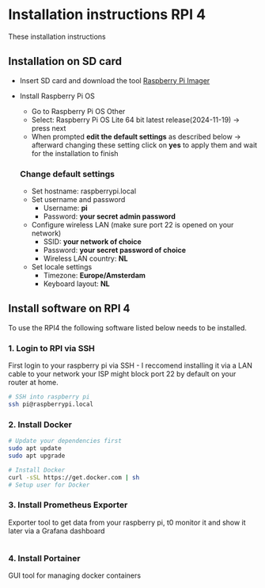 # Installation instructions RPI 4

These installation instructions

## Installation on SD card

- Insert SD card and download the tool [Raspberry Pi Imager](https://www.raspberrypi.com/software/)
- Install Raspberry Pi OS

  - Go to Raspberry Pi OS Other
  - Select: Raspberry Pi OS Lite 64 bit latest release(2024-11-19) -> press next
  - When prompted **edit the default settings** as described below -> afterward changing these setting click on **yes** to apply them and wait for the installation to finish

  ### Change default settings

  - Set hostname: raspberrypi.local
  - Set username and password
    - Username: **pi**
    - Password: **your secret admin password**
  - Configure wireless LAN (make sure port 22 is opened on your network)
    - SSID: **your network of choice**
    - Password: **your secret password of choice**
    - Wireless LAN country: **NL**
  - Set locale settings
    - Timezone: **Europe/Amsterdam**
    - Keyboard layout: **NL**

## Install software on RPI 4

To use the RPI4 the following software listed below needs to be installed.

### 1. Login to RPI via SSH

First login to your raspberry pi via SSH - I reccomend installing it via a LAN cable to your network your ISP might block port 22 by default on your router at home.

```bash
# SSH into raspberry pi
ssh pi@raspberrypi.local
```

### 2. Install Docker

```bash
# Update your dependencies first
sudo apt update
sudo apt upgrade

# Install Docker
curl -sSL https://get.docker.com | sh
# Setup user for Docker

```

### 3. Install Prometheus Exporter

Exporter tool to get data from your raspberry pi, t0 monitor it and show it later via a Grafana dashboard

```bash

```

### 4. Install Portainer

GUI tool for managing docker containers

```bash

```

